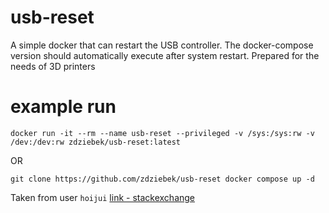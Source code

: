 # usb-reset

A simple docker that can restart the USB controller.
The docker-compose version should automatically execute after system restart.
Prepared for the needs of 3D printers

# example run 

`docker run -it --rm --name usb-reset --privileged -v /sys:/sys:rw -v /dev:/dev:rw zdziebek/usb-reset:latest`

OR

`git clone https://github.com/zdziebek/usb-reset
docker compose up -d`


Taken from user `hoijui` [link - stackexchange](https://unix.stackexchange.com/questions/704341/how-to-reset-usb-controllers)
